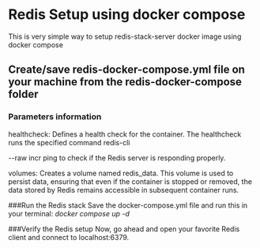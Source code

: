 # Redis Setup using docker compose
This is very simple way to setup redis-stack-server docker image using docker compose
## Create/save redis-docker-compose.yml file on your machine from the redis-docker-compose folder

### Parameters information
healthcheck: Defines a health check for the container. The healthcheck runs the specified command redis-cli 

--raw incr ping to check if the Redis server is responding properly.

volumes: Creates a volume named redis_data. This volume is used to persist data, ensuring that even if the container is stopped or removed, the data stored by Redis remains accessible in subsequent container runs.

###Run the Redis stack
Save the docker-compose.yml file and run this in your terminal:
    _docker compose up -d_

###Verify the Redis setup
Now, go ahead and open your favorite Redis client and connect to localhost:6379.

